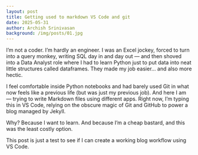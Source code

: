 ```yaml
---
layout: post
title: Getting used to markdown VS Code and git
date: 2025-05-31
author: Archish Srinivasan
background: /img/posts/01.jpg
---
```


I’m not a coder. I’m hardly an engineer.
I was an Excel jockey, forced to turn into a query monkey, writing SQL day in and day out — and then shoved into a Data Analyst role where I had to learn Python just to put data into neat little structures called dataframes. They made my job easier… and also more hectic.

I feel comfortable inside Python notebooks and had barely used Git in what now feels like a previous life (but was just my previous job). And here I am — trying to write Markdown files using different apps. Right now, I’m typing this in VS Code, relying on the obscure magic of Git and GitHub to power a blog managed by Jekyll.

Why?
Because I want to learn.
And because I’m a cheap bastard, and this was the least costly option.

This post is just a test to see if I can create a working blog workflow using VS Code.
